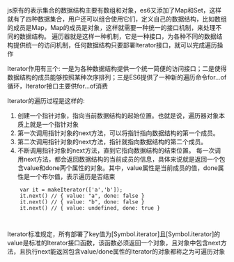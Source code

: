 js原有的表示集合的数据结构主要有数组和对象，es6又添加了Map和Set，这样就有了四种数据集合，用户还可以组合使用它们，定义自己的数据结构，比如数组的成员是Map，Map的成员是对象，这样就需要一种统一的接口机制，来处理不同的数据结构。
遍历器就是这样一种机制，它是一种接口，为各种不同的数据结构提供统一的访问机制，任何数据结构只要部署Iterator接口，就可以完成遍历操作

Iterator作用有三个: 一是为各种数据结构提供一个统一简便的访问接口；二是使得数据结构的成员能够按照某种次序排列；三是ES6提供了一种新的遍历命令for...of循环，Iterator接口主要供for...of消费

Iterator的遍历过程是这样的:
1. 创建一个指针对象，指向当前数据结构的起始位置。也就是说，遍历器对象本质上就是一个指针对象
2. 第一次调用指针对象的next方法，可以将指针指向数据结构的第一个成员。
3. 第二次调用指针对象的next方法，指针就指向数据结构的第二个成员。
4. 不断调用指针对象的next方法，直到它指向数据结构的结束位置。
每一次调用next方法，都会返回数据结构的当前成员的信息，具体来说就是返回一个包含value和done两个属性的对象。其中，value属性是当前成员的值，done属性是一个布尔值，表示遍历是否结束
```
    var it = makeIterator(['a','b']);
    it.next() // { value: "a", done: false }
    it.next() // { value: "b", done: false }
    it.next() // { value: undefined, done: true }

  
```

Iterator标准规定，所有部署了key值为[Symbol.iterator]且[Symbol.iterator]的value是标准的Iterator接口函数，该函数必须返回一个对象，且对象中包含next方法，且执行next能返回包含value/done属性的Iterator的对象都称之为可遍历对象
